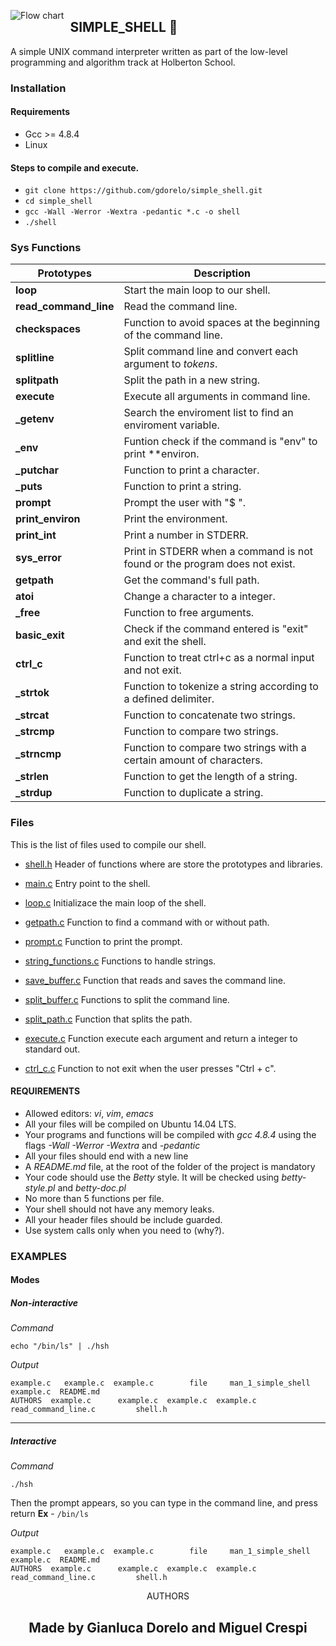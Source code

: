 <p align="center">
   <img src="https://www.holbertonschool.com/holberton-logo.png"(https://encrypted-tbn0.gstatic.com/images?q=tbn%3AANd9GcTLtL_ToHLEo_BWFxD-yf32Ux3zfsH_NPc8Qw&usqp=CAU)
     alt="Flow chart"
     style="float: left; margin-right: 10px;">
</p>

## SIMPLE_SHELL 🐚
A simple UNIX command interpreter written as part of the low-level programming and algorithm track at Holberton School.

### Installation

#### Requirements
 - Gcc >= 4.8.4
 - Linux

#### Steps to compile and execute.
 - `git clone https://github.com/gdorelo/simple_shell.git`
 - `cd simple_shell`
 - `gcc -Wall -Werror -Wextra -pedantic *.c -o shell`
 - `./shell`


### Sys Functions
Prototypes | Description
----------- | -------------
**loop** | Start the main loop to our shell.
**read_command_line** | Read the command line.
**checkspaces** | Function to avoid spaces at the beginning of the command line.
**splitline** | Split command line and convert each argument to *tokens*.
**splitpath** | Split the path in a new string.
**execute** | Execute all arguments in command line.
**_getenv** | Search the enviroment list to find an enviroment variable.
**_env** | Funtion check if the command is "env" to print **environ.
**_putchar** | Function to print a character.
**_puts** | Function to print a string.
**prompt** | Prompt the user with "$ ".
**print_environ** | Print the environment.
**print_int** | Print a number in STDERR.
**sys_error** | Print in STDERR when a command is not found or the program does not exist.
**getpath** | Get the command's full path.
**atoi** | Change a character to a integer.
**_free** | Function to free arguments.
**basic_exit** | Check if the command entered is "exit" and exit the shell.
**ctrl_c** | Function to treat ctrl+c as a normal input and not exit.
**_strtok** | Function to tokenize a string according to a defined delimiter.
**_strcat** | Function to concatenate two strings.
**_strcmp** | Function to compare two strings.
**_strncmp** | Function to compare two strings with a certain amount of characters.
**_strlen** | Function to get the length of a string.
**_strdup** | Function to duplicate a string.

### Files
This is the list of files used to compile our shell.

* [shell.h](https://github.com/gdorelo/simple_shell/blob/master/shell.h)
Header of functions where are store the prototypes and libraries.

* [main.c](https://github.com/gdorelo/simple_shell/blob/master/main.c)
Entry point to the shell.

* [loop.c](https://github.com/gdorelo/simple_shell/blob/master/loop.c)
Initializace the main loop of the shell.

* [getpath.c](https://github.com/gdorelo/simple_shell/blob/master/getpath.c)
Function to find a command with or without path.

* [prompt.c](https://github.com/gdorelo/simple_shell/blob/master/prompt.c)
Function to print the prompt.

* [string_functions.c](https://github.com/gdorelo/simple_shell/blob/master/string_functions.c)
Functions to handle strings.

* [save_buffer.c](https://github.com/gdorelo/simple_shell/blob/master/save_buffer.c)
Function that reads and saves the command line.

* [split_buffer.c](https://github.com/gdorelo/simple_shell/blob/master/split_buffer.c)
Functions to split the command line.

* [split_path.c](https://github.com/gdorelo/simple_shell/blob/master/split_path.c)
Function that splits the path.

* [execute.c](https://github.com/gdorelo/simple_shell/blob/master/execute.c)
Function execute each argument and return a integer to standard out.

* [ctrl_c.c](https://github.com/gdorelo/simple_shell/blob/master/ctrl_c.c)
Function to not exit when the user presses "Ctrl + c".


#### REQUIREMENTS

* Allowed editors: *vi*, *vim*, *emacs*
* All your files will be compiled on Ubuntu 14.04 LTS.
* Your programs and functions will be compiled with *gcc 4.8.4* using the flags *-Wall -Werror -Wextra* and *-pedantic*
* All your files should end with a new line
* A *README.md* file, at the root of the folder of the project is mandatory
* Your code should use the *Betty* style. It will be checked using *betty-style.pl* and *betty-doc.pl*
* No more than 5 functions per file.
* Your shell should not have any memory leaks.
* All your header files should be include guarded.
* Use system calls only when you need to (why?).


### EXAMPLES
#### Modes

##### Non-interactive
*Command*
```
echo "/bin/ls" | ./hsh
```
*Output*
```
example.c   example.c  example.c        file     man_1_simple_shell  example.c  README.md 
AUTHORS  example.c      example.c  example.c  example.c      read_command_line.c         shell.h 
```
<hr>

##### Interactive
*Command*
```
./hsh
```
Then the prompt appears, so you can type in the command line, and press return
**Ex** - `/bin/ls`

*Output*
```
example.c   example.c  example.c        file     man_1_simple_shell  example.c  README.md 
AUTHORS  example.c      example.c  example.c  example.c      read_command_line.c         shell.h  
```



<p align="center"> AUTHORS </p>
<p align="center">
    <h2 align="center">Made by Gianluca Dorelo and Miguel Crespi</h2>
